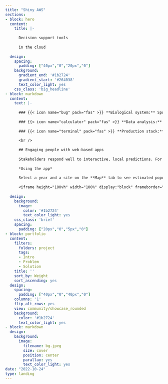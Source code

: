 ```yaml
---
title: "Shiny AWS"
sections:
- block: hero
  content:
    title: |-
    
      Decision support tools
    
      in the cloud
      
  design:
    spacing:
      padding: ["40px","0","20px","0"]
    background:
      gradient_end: '#1b2724'
      gradient_start: '#264038'
      text_color_light: yes
    css_class: 'big_headline'
- block: markdown
  content:
    text: |-
    
      ### {{< icon name="bug" pack="fas" >}} **Biological system:** Spongy moth, spotted lanternfly
        
      ### {{< icon name="calculator" pack="fas" >}} **Data analysis:** General additive models, iNaturalist dataset
        
      ### {{< icon name="terminal" pack="fas" >}} **Production stack:** R, Shiny, AWS, Shiny Server, Nginx
      
      <br />
    
      ## Engaging people with web-based apps
      
      Stakeholders respond well to interactive, local predictions. For example, foresters wish to know where and when pests like Spongy moth (*Lysmantria dispar*) will appear.
      
      *Using the app*
      
      Select a year and a site on the **Map** tab to see estimated population densities for that location and year on the **Population Densities** tab. The <span style="color:#6eb39c">dotted teal line</span> tracks today's date in 2023.
      
      <iframe height="100vh" width="100%" display:"block" frameborder="no" scrolling="no" src="https://ecodata.pro/phenogamTest/"> </iframe>
      
  design:
    background:
      image:
        color: '#1b2724'
        text_color_light: yes
    css_class: 'brief'
    spacing:
      padding: ["20px","0","5px","0"]
- block: portfolio
  content:
    filters:
      folders: project
      tags:
      - Intro
      - Problem
      - Solution
    title: ''
    sort_by: Weight
    sort_ascending: yes
  design:
    spacing:
      padding: ["40px","0","40px","0"]
    columns: '1'
    flip_alt_rows: yes
    view: community/showcase_rounded
    background:
      color: '#1b2724'
      text_color_light: yes
- block: markdown
  design:
    background:
      image:
        filename: bg.jpeg
        size: cover
        position: center
        parallax: yes
        text_color_light: yes
date: "2022-10-24"
type: landing
---
```

